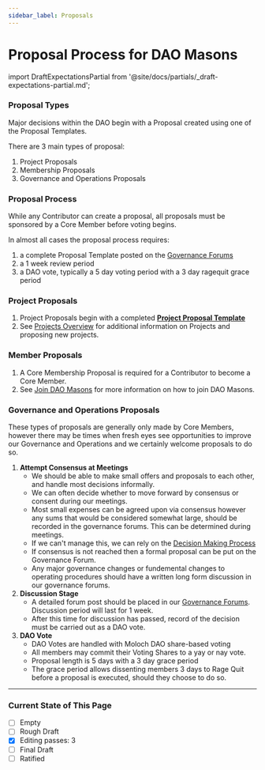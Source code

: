 ```yaml
---
sidebar_label: Proposals
---
```


# Proposal Process for DAO Masons

import DraftExpectationsPartial from '@site/docs/partials/\_draft-expectations-partial.md';

<DraftExpectationsPartial />


### Proposal Types

Major decisions within the DAO begin with a Proposal created using one of the Proposal Templates.

There are 3 main types of proposal:

1. Project Proposals
1. Membership Proposals
1. Governance and Operations Proposals

### Proposal Process
While any Contributor can create a proposal, all proposals must be sponsored by a Core Member before voting begins.

In almost all cases the proposal process requires:

1. a complete Proposal Template posted on the [Governance Forums](https://commonwealth.im/dao-masons/discussions)
1. a 1 week review period
1. a DAO vote, typically a 5 day voting period with a 3 day ragequit grace period

### Project Proposals

1. Project Proposals begin with a completed **[Project Proposal Template](../Templates/project-proposal)**
1. See [Projects Overview](/Rules/projects) for additional information on Projects and proposing new projects.

### Member Proposals

1. A Core Membership Proposal is required for a Contributor to become a Core Member.
1. See [Join DAO Masons](/Intro/join) for more information on how to join DAO Masons.

### Governance and Operations Proposals

These types of proposals are generally only made by Core Members, however there may be times when fresh eyes see opportunities to improve our Governance and Operations and we certainly welcome proposals to do so.

1. **Attempt Consensus at Meetings**
   - We should be able to make small offers and proposals to each other, and handle most decisions informally.
   - We can often decide whether to move forward by consensus or consent during our meetings.
   - Most small expenses can be agreed upon via consensus however any sums that would be considered somewhat large, should be recorded in the governance forums. This can be determined during meetings.
   - If we can't manage this, we can rely on the [Decision Making Process](/Rules/decision-making)
   - If consensus is not reached then a formal proposal can be put on the Governance Forum.
   - Any major governance changes or fundemental changes to operating procedures should have a written long form discussion in our governance forums.
2. **Discussion Stage**
   - A detailed forum post should be placed in our [Governance Forums](https://commonwealth.im/dao-masons/discussions). Discussion period will last for 1 week.
   - After this time for discussion has passed, record of the decision must be carried out as a DAO vote.
3. **DAO Vote**
   - DAO Votes are handled with Moloch DAO share-based voting
   - All members may commit their Voting Shares to a yay or nay vote.
   - Proposal length is 5 days with a 3 day grace period
   - The grace period allows dissenting members 3 days to Rage Quit before a proposal is executed, should they choose to do so.

---

### Current State of This Page

- [ ] Empty
- [ ] Rough Draft
- [x] Editing passes: 3
- [ ] Final Draft
- [ ] Ratified
